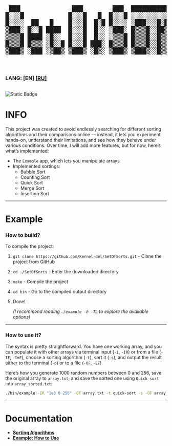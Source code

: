 <div style="width: 100%; overflow-x: auto;">
  <pre style="font-family: monospace; font-size: 2vw; line-height: 1.14; white-space: pre;">
 ███              ███        ███  ████████████████████████
█░░░█            █░░░█   █  █░░░█ ░░░░░░░░░░░░░██░░░░░░░░
█░░░░  ██   █    █░░░█  █░█ █░░░░ ░███░░░█░██░░██░░███░░░
▒███░ █░░█ ████  █░░░█  █░░ ░███░ █▒▒▒█░░██▒▒█░██░█▒▒▒░░
▒▒▒▒█ ████ ░█░░  █░░░█  █░░ ░▒▒▒█ █▒▒▒█░░█▒▒▒▒░██░▒██▒░░
█▒▒▒█ █▒▒▒ ░█░░█ █░░░█ ███░ █▒▒▒█ █▒▒▒█░░█▒▒▒▒░██░▒▒▒█░
▒███▒ ░███ ░▒██▒ ▒███▒ ░█▒░ ▒███▒ ▒███▒░░█▒▒▒▒░█░░███▒░
  </pre>
</div>

<div style="display: flex; justify-content: space-between; align-items: center; width: 100%;">
  <div>
    <h3>LANG: [EN] <a href="./README_RU.md">[RU]</a></h3>
  </div>
</div>

![Static Badge](https://img.shields.io/badge/17+-blue?logo=c%2B%2B)
# INFO

This project was created to avoid endlessly searching for different sorting algorithms and their comparisons online — instead, it lets you experiment hands-on, understand their limitations, and see how they behave under various conditions. Over time, I will add more features, but for now, here’s what’s implemented:
* The `Example` app, which lets you manipulate arrays
* Implemented sortings:
  * Bubble Sort
  * Counting Sort
  * Quick Sort
  * Merge Sort
  * Insertion Sort

----
# Example

### How to build?
To compile the project:
1. `git clone https://github.com/Kernel-del/SetOfSorts.git` - Clone the project from GitHub
2. `cd ./SetOfSorts` - Enter the downloaded directory
3. `make` - Compile the project
4. `cd bin` - Go to the compiled output directory
5. Done!

    *(I recommend reading `./example -h -TL` to explore the available options)*
---
### How to use it?
The syntax is pretty straightforward. You have one working array, and you can populate it with other arrays via terminal input (`-i`, `-IR`) or from a file (`-IF`, `-ImF`), choose a sorting algorithm (`-t`), sort it (`-s`), and output the result either to the terminal (`-o`) or to a file (`-OF`, `-EF`).

Here’s how you generate 1000 random numbers between 0 and 256, save the original array to `array.txt`, and save the sorted one using `Quick sort` into `array_sorted.txt`:
```bash
./bin/example -IR "1e3 0 256" -OF array.txt -t quick-sort -s -OF array_sorted.txt
```
---
# Documentation
<ul>
  <li><a href="en/sorts.md" id="next-sorts"><strong>Sorting Algorithms</strong></a></li>
  <li><a href="en/example.md" id="next-example"><strong>Example: How to Use</strong></a></li>
</ul>
